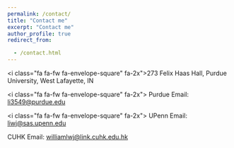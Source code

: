 ```yaml
---
permalink: /contact/
title: "Contact me"
excerpt: "Contact me"
author_profile: true
redirect_from: 

  - /contact.html
---
```

<i class="fa fa-fw fa-envelope-square" fa-2x"></i>273 Felix Haas Hall, Purdue University, West Lafayette, IN

<i class="fa fa-fw fa-envelope-square" fa-2x"></i> Purdue Email: li3549@purdue.edu

<i class="fa fa-fw fa-envelope-square" fa-2x"></i> UPenn Email: liwj@sas.upenn.edu

<i class="fa fa-fw fa-envelope-square fa-2x"></i> CUHK Email: williamlwj@link.cuhk.edu.hk

